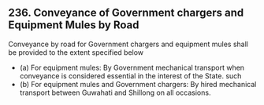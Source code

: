 ## 236. Conveyance of Government chargers and Equipment Mules by Road

Conveyance by road for Government chargers and equipment mules shall be provided to the extent specified below

- (a) For equipment mules: By Government mechanical transport when conveyance is considered essential in the interest of the State. such
- (b) For equipment mules and Government chargers: By hired mechanical transport between Guwahati and Shillong on all occasions.
